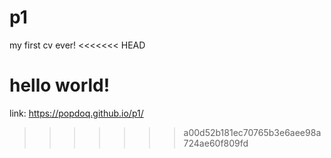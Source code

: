 # p1
my first cv ever!
<<<<<<< HEAD

hello world!
=======
link: https://popdoq.github.io/p1/
>>>>>>> a00d52b181ec70765b3e6aee98a724ae60f809fd
